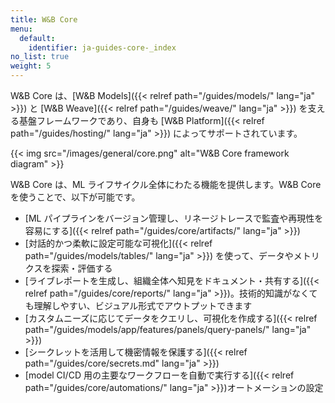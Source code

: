 ```yaml
---
title: W&B Core
menu:
  default:
    identifier: ja-guides-core-_index
no_list: true
weight: 5
---
```


W&B Core は、[W&B Models]({{< relref path="/guides/models/" lang="ja" >}}) と [W&B Weave]({{< relref path="/guides/weave/" lang="ja" >}}) を支える基盤フレームワークであり、自身も [W&B Platform]({{< relref path="/guides/hosting/" lang="ja" >}}) によってサポートされています。

{{< img src="/images/general/core.png" alt="W&B Core framework diagram" >}}

W&B Core は、ML ライフサイクル全体にわたる機能を提供します。W&B Core を使うことで、以下が可能です。

- [ML パイプラインをバージョン管理し、リネージトレースで監査や再現性を容易にする]({{< relref path="/guides/core/artifacts/" lang="ja" >}})
- [対話的かつ柔軟に設定可能な可視化]({{< relref path="/guides/models/tables/" lang="ja" >}}) を使って、データやメトリクスを探索・評価する
- [ライブレポートを生成し、組織全体へ知見をドキュメント・共有する]({{< relref path="/guides/core/reports/" lang="ja" >}})。技術的知識がなくても理解しやすい、ビジュアル形式でアウトプットできます
- [カスタムニーズに応じてデータをクエリし、可視化を作成する]({{< relref path="/guides/models/app/features/panels/query-panels/" lang="ja" >}})
- [シークレットを活用して機密情報を保護する]({{< relref path="/guides/core/secrets.md" lang="ja" >}})
- [model CI/CD 用の主要なワークフローを自動で実行する]({{< relref path="/guides/core/automations/" lang="ja" >}})オートメーションの設定